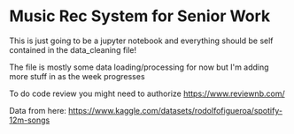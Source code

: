 # Music Rec System for Senior Work

This is just going to be a jupyter notebook and everything should be self contained in the data_cleaning file! 

The file is mostly some data loading/processing for now but I'm adding more stuff in as the week progresses

To do code review you might need to authorize https://www.reviewnb.com/

Data from here: https://www.kaggle.com/datasets/rodolfofigueroa/spotify-12m-songs
